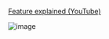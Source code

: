 [Feature explained (YouTube)](https://youtu.be/KhIY7_Ql_sw)

![image](https://github.com/user-attachments/assets/438dc037-e6d6-46a8-9343-4d07fe01d59a)
